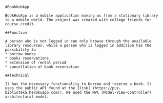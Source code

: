     #BookHubApp

    BookHubApp is a mobile application moving us from a stationary library to a mobile world. The project was created with college friends for course credit.

    ##Function

    A person who is not logged in can only browse through the available library resources, while a person who is logged in addition has the possibility to
    * borrow books
    * books reservations
    * extension of rental period
    * cancellation of book reservation

    ##Technical

    It has the necessary functionality to borrow and reserve a book. It uses the public API found at the [link] (https://puz-biblioteka.herokuapp.com/). We used the MVC (Model-View-Controller) architectural model.